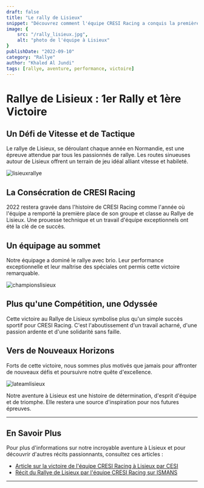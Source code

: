 ```yaml
---
draft: false
title: "Le rally de Lisieux"
snippet: "Découvrez comment l'équipe CRESI Racing a conquis la première place dans leur groupe et classe au Rallye de Lisieux."
image: {
    src: "/rally_lisieux.jpg",
    alt: "photo de l'équipe à Lisieux"
}
publishDate: "2022-09-10"
category: "Rallye"
author: "Khaled Al Jundi"
tags: [rallye, aventure, performance, victoire]
---
```


# Rallye de Lisieux : 1er Rally et 1ère Victoire

## Un Défi de Vitesse et de Tactique

Le rallye de Lisieux, se déroulant chaque année en Normandie, est une épreuve attendue par tous les passionnés de rallye. Les routes sinueuses autour de Lisieux offrent un terrain de jeu idéal alliant vitesse et habileté.

![lisieuxrallye ](/lisieux1.jpg)

## La Consécration de CRESI Racing

2022 restera gravée dans l'histoire de CRESI Racing comme l'année où l'équipe a remporté la première place de son groupe et classe au Rallye de Lisieux. Une prouesse technique et un travail d'équipe exceptionnels ont été la clé de ce succès.

<!-- *Emplacement suggéré pour une photo : L'équipe CRESI Racing célébrant leur victoire.* -->

## Un équipage au sommet

Notre équipage a dominé le rallye avec brio. Leur performance exceptionnelle et leur maîtrise des spéciales ont permis cette victoire remarquable.

<!-- *Emplacement suggéré pour une photo : Jean et Mathieu sur le podium, soulevant le trophée.* -->
![championslisieux ](/lisieux5.jpg)

## Plus qu'une Compétition, une Odyssée

Cette victoire au Rallye de Lisieux symbolise plus qu'un simple succès sportif pour CRESI Racing. C'est l'aboutissement d'un travail acharné, d'une passion ardente et d'une solidarité sans faille.

<!-- *Emplacement suggéré pour une photo : Moment de joie et de célébration de l'équipe.* -->

## Vers de Nouveaux Horizons

Forts de cette victoire, nous sommes plus motivés que jamais pour affronter de nouveaux défis et poursuivre notre quête d'excellence.

![lateamlisieux ](/lisieux4.jpg)

Notre aventure à Lisieux est une histoire de détermination, d'esprit d'équipe et de triomphe. Elle restera une source d'inspiration pour nos futures épreuves.

---

## En Savoir Plus

Pour plus d'informations sur notre incroyable aventure à Lisieux et pour découvrir d'autres récits passionnants, consultez ces articles :

- [Article sur la victoire de l'équipe CRESI Racing à Lisieux par CESI](https://lille.cesi.fr/fr/actualites/des-eleves-cesi-participent-au-rallye-du-treport-edition-2023/)
- [Récit du Rallye de Lisieux par l'équipe CRESI Racing sur ISMANS](https://ismans.cesi.fr/rallye-du-treport-2023/)

---
